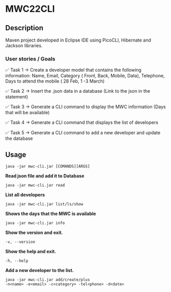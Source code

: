 # MWC22CLI


## Description
Maven project developed in Eclipse IDE using PicoCLI, Hibernate and Jackson libraries.

### User stories / Goals

✅ Task 1 → Create a developer model that contains the following information: Name, Email, Category ( Front, Back, Mobile, Data), Telephone, Days to attend the mobile ( 28 Feb, 1 -3 March)

✅ Task 2 → Insert the .json data in a database (Link to the json in the statement)

✅ Task 3 → Generate a CLI command to display the MWC information (Days that will be available)

✅ Task 4 → Generate a CLI command that displays the list of developers

✅ Task 5 → Generate a CLI command to add a new developer and update the database

## Usage
```
java -jar mwc-cli.jar [COMANDS][ARGS]
```
**Read json file and add it to Database**
```
java -jar mwc-cli.jar read 
```
**List all developers**
```
java -jar mwc-cli.jar list/ls/show
```
**Shows the days that the MWC is available**
```
java -jar mwc-cli.jar info 
```
**Show the version and exit.**
```
-v, --version 
```
**Show the help and exit.**
```
-h, --help 
```
**Add a new developer to the list.**
```
java -jar mwc-cli.jar add/create/plus 
-n<name> -e<email> -c<category> -tel<phone> -d<date>
```
